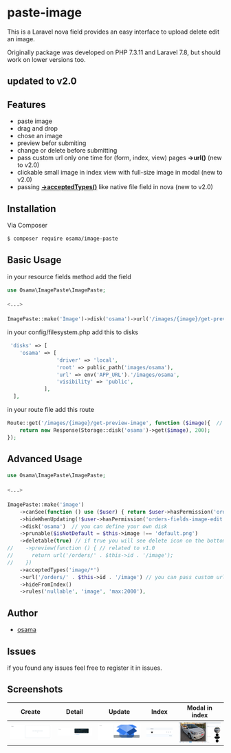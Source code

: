 # paste-image

This is a Laravel nova field provides an easy interface to upload delete edit an image. 

Originally package was developed on PHP 7.3.11 and Laravel 7.8, but should work on lower versions too.

## updated to v2.0

## Features
- paste image
- drag and drop
- chose an image 
- preview befor submiting
- change or delete before submitting
- pass custom url only one time for (form, index, view) pages __->url()__ (new to v2.0)
- clickable small image in index view with full-size image in modal (new to v2.0)
- passing __[->acceptedTypes()][link-acceptedTypes]__ like native file field in nova (new to v2.0)


## Installation

Via Composer

```bash
$ composer require osama/image-paste
```

## Basic Usage

in your resource fields method add the field

```php
use Osama\ImagePaste\ImagePaste;

<...>

ImagePaste::make('Image')->disk('osama')->url('/images/{image}/get-preview-image'), // you can customize it now in v2.0
```

in your config/filesystem.php add this to disks

```php
 'disks' => [
    'osama' => [
                'driver' => 'local',
                'root' => public_path('images/osama'),
                'url' => env('APP_URL').'/images/osama',
                'visibility' => 'public',
            ],
  ],
```

in your route file add this route

```php
Route::get('/images/{image}/get-preview-image', function ($image){  // you can customize it now in v2.0
	return new Response(Storage::disk('osama')->get($image), 200);
});
```

## Advanced Usage

``` php
use Osama\ImagePaste\ImagePaste;

<...>

ImagePaste::make('image')
    ->canSee(function () use ($user) { return $user->hasPermission('orders-fields-image-see');})
    ->hideWhenUpdating(!$user->hasPermission('orders-fields-image-edit'))
    ->disk('osama')  // you can define your own disk
    ->prunable($isNotDefault = $this->image !== 'default.png')
    ->deletable(true) // if true you will see delete icon on the bottom right corner. make sure you make column nullable in you migration
//    ->preview(function () { // related to v1.0
//      return url('/orders/' . $this->id . '/image');
//    })
    ->acceptedTypes('image/*')
    ->url('/orders/' . $this->id . '/image') // you can pass custom url to perview image
    ->hideFromIndex()
    ->rules('nullable', 'image', 'max:2000'),

```


## Author

- [osama][link-author]


## Issues
  if you found any issues feel free to register it in issues.
  
## Screenshots
   
Create | Detail | Update | Index | Modal in index
------------ | ------------- | ------------- | ------------- | -------------
 ![nova-responsive-detail-view](screenshots/creation.png) | ![nova-responsive-create-view](screenshots/detail.png)|  ![nova-responsive-delete-view](screenshots/update.png)|  ![nova-responsive-delete-view](screenshots/index.png)|  ![nova-responsive-delete-view](screenshots/full-size-image-in-modal-index-page.png)


[link-author]: https://github.com/osamaAbdullah
[link-acceptedTypes]: https://nova.laravel.com/docs/2.0/resources/file-fields.html#customizing-accepted-file-types

